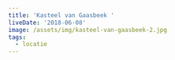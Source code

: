 ```yaml
---
title: 'Kasteel van Gaasbeek '
liveDate: '2018-06-08'
image: /assets/img/kasteel-van-gaasbeek-2.jpg
tags:
  - locatie
---
```


